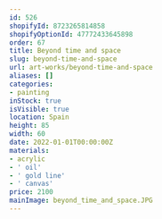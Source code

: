 ```yaml
---
id: 526
shopifyId: 8723265814858
shopifyOptionId: 47772433645898
order: 67
title: Beyond time and space
slug: beyond-time-and-space
url: art-works/beyond-time-and-space
aliases: []
categories:
- painting
inStock: true
isVisible: true
location: Spain
height: 85
width: 60
date: 2022-01-01T00:00:00Z
materials:
- acrylic
- ' oil'
- ' gold line'
- ' canvas'
price: 2100
mainImage: beyond_time_and_space.JPG
---
```

